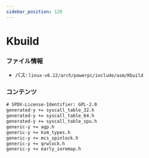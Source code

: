```yaml
---
sidebar_position: 120
---
```

# Kbuild

### ファイル情報

- パス: `linux-v6.12/arch/powerpc/include/asm/Kbuild`

### コンテンツ

```txt
# SPDX-License-Identifier: GPL-2.0
generated-y += syscall_table_32.h
generated-y += syscall_table_64.h
generated-y += syscall_table_spu.h
generic-y += agp.h
generic-y += kvm_types.h
generic-y += mcs_spinlock.h
generic-y += qrwlock.h
generic-y += early_ioremap.h

```
